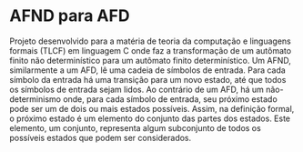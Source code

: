 # AFND para AFD
Projeto desenvolvido para a matéria de teoria da computação e linguagens formais (TLCF) em linguagem C onde faz a transformação de um autômato finito não determinístico para um autômato finito determinístico.
Um AFND, similarmente a um AFD, lê uma cadeia de símbolos de entrada. Para cada símbolo da entrada há uma transição para um novo estado, até que todos os símbolos de entrada sejam lidos.
Ao contrário de um AFD, há um não-determinismo onde, para cada símbolo de entrada, seu próximo estado pode ser um de dois ou mais estados possíveis. Assim, na definição formal, o próximo estado é um elemento do conjunto das partes dos estados. Este elemento, um conjunto, representa algum subconjunto de todos os possíveis estados que podem ser considerados.

